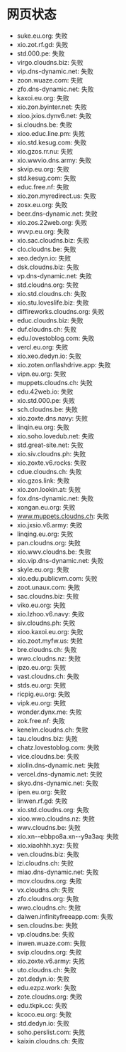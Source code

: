 # 网页状态
- suke.eu.org: 失败
- xio.zot.rf.gd: 失败
- std.000.pe: 失败
- virgo.cloudns.biz: 失败
- vip.dns-dynamic.net: 失败
- zoon.wuaze.com: 失败
- zfo.dns-dynamic.net: 失败
- kaxoi.eu.org: 失败
- xio.zon.byinter.net: 失败
- xioo.jxios.dynv6.net: 失败
- si.cloudns.be: 失败
- xioo.educ.line.pm: 失败
- xio.std.kesug.com: 失败
- xio.gzos.rr.nu: 失败
- xio.wwvio.dns.army: 失败
- skvip.eu.org: 失败
- std.kesug.com: 失败
- educ.free.nf: 失败
- xio.zon.myredirect.us: 失败
- zosx.eu.org: 失败
- beer.dns-dynamic.net: 失败
- xio.zos.22web.org: 失败
- wvvp.eu.org: 失败
- xio.sac.cloudns.biz: 失败
- clo.cloudns.be: 失败
- xeo.dedyn.io: 失败
- dsk.cloudns.biz: 失败
- vp.dns-dynamic.net: 失败
- std.cloudns.org: 失败
- xio.std.cloudns.ch: 失败
- xio.stu.loveslife.biz: 失败
- diffireworks.cloudns.org: 失败
- educ.cloudns.biz: 失败
- duf.cloudns.ch: 失败
- edu.lovestoblog.com: 失败
- vercl.eu.org: 失败
- xio.xeo.dedyn.io: 失败
- xio.zoten.onflashdrive.app: 失败
- vipn.eu.org: 失败
- muppets.cloudns.ch: 失败
- edu.42web.io: 失败
- xio.std.000.pe: 失败
- sch.cloudns.be: 失败
- xio.zoxte.dns.navy: 失败
- linqin.eu.org: 失败
- xio.soho.lovedub.net: 失败
- std.great-site.net: 失败
- xio.siv.cloudns.ph: 失败
- xio.zoxte.v6.rocks: 失败
- cdue.cloudns.ch: 失败
- xio.gzos.link: 失败
- xio.zon.lookin.at: 失败
- fox.dns-dynamic.net: 失败
- xongan.eu.org: 失败
- www.muppets.cloudns.ch: 失败
- xio.jxsio.v6.army: 失败
- linqing.eu.org: 失败
- pan.cloudns.org: 失败
- xio.wwv.cloudns.be: 失败
- xio.vip.dns-dynamic.net: 失败
- skyle.eu.org: 失败
- xio.edu.publicvm.com: 失败
- zoot.unaux.com: 失败
- sac.cloudns.biz: 失败
- viko.eu.org: 失败
- xio.lzhoo.v6.navy: 失败
- siv.cloudns.ph: 失败
- xioo.kaxoi.eu.org: 失败
- xio.zoot.myfw.us: 失败
- bre.cloudns.ch: 失败
- wwo.cloudns.nz: 失败
- ipzo.eu.org: 失败
- vast.cloudns.ch: 失败
- stds.eu.org: 失败
- ricpig.eu.org: 失败
- vipk.eu.org: 失败
- wonder.dynx.me: 失败
- zok.free.nf: 失败
- kenelm.cloudns.ch: 失败
- tau.cloudns.biz: 失败
- chatz.lovestoblog.com: 失败
- vice.cloudns.be: 失败
- xiolin.dns-dynamic.net: 失败
- vercel.dns-dynamic.net: 失败
- skyo.dns-dynamic.net: 失败
- ipen.eu.org: 失败
- linwen.rf.gd: 失败
- xio.std.cloudns.org: 失败
- xioo.wwo.cloudns.nz: 失败
- wwv.cloudns.be: 失败
- xio.xn--ebbpo8a.xn--y9a3aq: 失败
- xio.xiaohhh.xyz: 失败
- ven.cloudns.biz: 失败
- lzi.cloudns.ch: 失败
- miao.dns-dynamic.net: 失败
- mov.cloudns.org: 失败
- vx.cloudns.ch: 失败
- zfo.cloudns.org: 失败
- wwo.cloudns.ch: 失败
- daiwen.infinityfreeapp.com: 失败
- sen.cloudns.be: 失败
- vp.cloudns.be: 失败
- inwen.wuaze.com: 失败
- svip.cloudns.org: 失败
- xio.zoxte.v6.army: 失败
- uto.cloudns.ch: 失败
- zot.dedyn.io: 失败
- edu.ezpz.work: 失败
- zote.cloudns.org: 失败
- edu.tkpk.cc: 失败
- kcoco.eu.org: 失败
- std.dedyn.io: 失败
- soho.perslist.com: 失败
- kaixin.cloudns.ch: 失败
